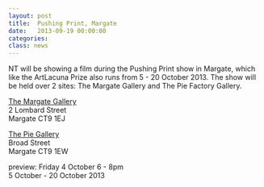 ```yaml
---
layout: post
title:  Pushing Print, Margate
date:   2013-09-19 00:00:00
categories: 
class: news
---
```


NT will be showing a film during the Pushing Print show in Margate, which like the ArtLacuna Prize also runs from 5 - 20 October 2013. The show will be held over 2 sites: The Margate Gallery and The Pie Factory Gallery.

<a href="http://www.margategallery.co.uk" target="_blank">The Margate Gallery</a>  
2 Lombard Street  
Margate CT9 1EJ  

<a href="http://www.piefactorymargate.co.uk" target="_blank">The Pie Gallery</a>  
Broad Street  
Margate CT9 1EW  

preview: Friday 4 October 6 - 8pm  
5 October - 20 October 2013  
  